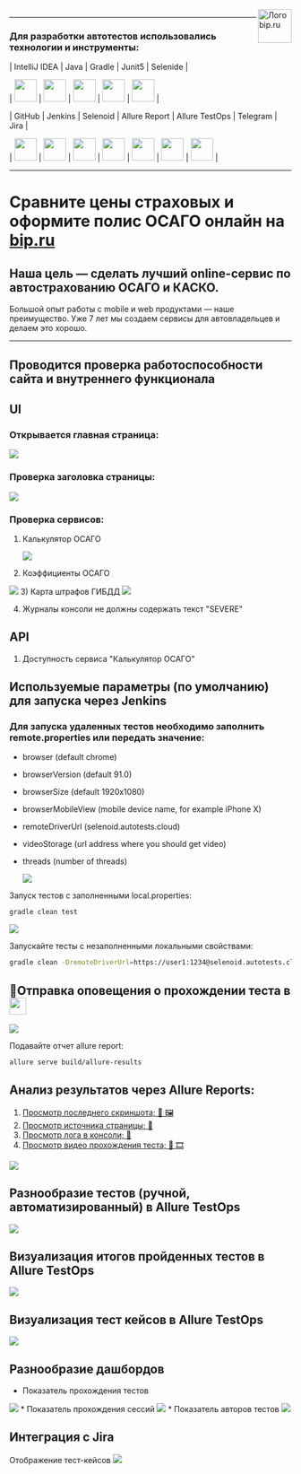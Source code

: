 <a href="https://bip.ru/">
  <img src="https://bip.ru/static/assets/image/logo-bip.svg" alt="Лого bip.ru" title="Bip" align="right" height="60" />
</a>

___

### Для разработки автотестов использовались технологии и инструменты:

| IntelliJ IDEA | Java | Gradle | Junit5 | Selenide |

| <img src="https://github.com/Roman-1990/bip-test/blob/master/src/test/resources/img/logo/Intelij_IDEA.png" width="40" height="40"> | <img src="https://github.com/Roman-1990/bip-test/blob/master/src/test/resources/img/logo/Java.png" width="40" height="40"> | <img src="https://github.com/Roman-1990/bip-test/blob/master/src/test/resources/img/logo/Gradle.png" width="40" height="40"> | <img src="https://github.com/Roman-1990/bip-test/blob/master/src/test/resources/img/logo/JUnit5.png" width="40" height="40"> | <img src="https://github.com/Roman-1990/bip-test/blob/master/src/test/resources/img/logo/Selenide.png" width="40" height="40"> |

| GitHub | Jenkins | Selenoid | Allure Report | Allure TestOps | Telegram | Jira |

| <img src="https://github.com/Roman-1990/bip-test/blob/master/src/test/resources/img/logo/Github.png" width="40" height="40"> | <img src="https://github.com/Roman-1990/bip-test/blob/master/src/test/resources/img/logo/Jenkins.png" width="40" height="40"> | <img src="https://github.com/Roman-1990/bip-test/blob/master/src/test/resources/img/logo/Selenoid.png" width="40" height="40"> | <img src="https://github.com/Roman-1990/bip-test/blob/master/src/test/resources/img/logo/Allure_Report.png" width="40" height="40"> | <img src="https://github.com/Roman-1990/bip-test/blob/master/src/test/resources/img/logo/AllureTestOps.png" width="40" height="40"> | <img src="https://github.com/Roman-1990/bip-test/blob/master/src/test/resources/img/logo/Telegram.png" width="40" height="40"> | <img src="https://github.com/Roman-1990/bip-test/blob/master/src/test/resources/img/logo/Jira.png" width="40" height="40"> |

___

#
#
# Сравните цены страховых и оформите полис ОСАГО онлайн на [bip.ru](https://bip.ru/)
## Наша цель — сделать лучший online-сервис по автострахованию ОСАГО и КАСКО.
Большой опыт работы с mobile и web продуктами — наше преимущество. Уже 7 лет мы создаем сервисы для автовладельцев и делаем это хорошо.
_____________________________________________________________________________________


## Проводится проверка работоспособности сайта и внутреннего функционала
## UI
### Открывается главная страница:
<img src = "https://github.com/Roman-1990/bip-test/blob/master/src/test/resources/img/homepage.png">

### Проверка заголовка страницы:
<img src = "https://github.com/Roman-1990/bip-test/blob/master/src/test/resources/img/Page_title.gif">

### Проверка сервисов:
1) Калькулятор ОСАГО
   
   <img src = "https://github.com/Roman-1990/bip-test/blob/master/src/test/resources/img/test.gif">
2) Коэффициенты ОСАГО

<img src = "https://github.com/Roman-1990/bip-test/blob/master/src/test/resources/img/Coefficients.png">
3) Карта штрафов ГИБДД

<img src = "https://github.com/Roman-1990/bip-test/blob/master/src/test/resources/img/map.png">

4) Журналы консоли не должны содержать текст "SEVERE"

## API
1) Доступность сервиса "Калькулятор ОСАГО"

## Используемые параметры (по умолчанию) для запуска через Jenkins

### Для запуска удаленных тестов необходимо заполнить remote.properties или передать значение:

* browser (default chrome)
* browserVersion (default 91.0)
* browserSize (default 1920x1080)
* browserMobileView (mobile device name, for example iPhone X)
* remoteDriverUrl (selenoid.autotests.cloud)
* videoStorage (url address where you should get video)
* threads (number of threads)
  
  <img src = "https://github.com/Roman-1990/bip-test/blob/master/src/test/resources/img/optionsJenkins.png">

Запуск тестов с заполненными local.properties:
```bash
gradle clean test
```
<img src = "https://github.com/Roman-1990/bip-test/blob/master/src/test/resources/img/terminal.gif">

Запускайте тесты с незаполненными локальными свойствами:
```bash
gradle clean -DremoteDriverUrl=https://user1:1234@selenoid.autotests.cloud/wd/hub/ -DvideoStorage=https://selenoid.autotests.cloud/video/ -Dthreads=1 test
```


## :robot:Отправка оповещения о прохождении теста в <img src = "https://starchenkov.pro/qa-guru/img/skills/Telegram.svg" width = "30">

<img src = "https://github.com/Roman-1990/bip-test/blob/master/src/test/resources/img/telegrambot.png">

Подавайте отчет allure report:
```bash
allure serve build/allure-results
```

## Анализ результатов через Allure Reports: <a href ="https://jenkins.autotests.cloud/job/bip-test/7/allure/#suites/389c19e545ecb9bf8310362676e286fe/3420db8c7e063d62/">

1) Просмотр последнего скриншота; :eyes: :framed_picture:
2) Просмотр источника страницы; :eyes:
3) Просмотр лога в консоли; :eyes:
4) Просмотр видео прохождения теста; :eyes: :film_strip:
   </a>
<img src = "https://github.com/Roman-1990/bip-test/blob/master/src/test/resources/img/allure.png">


## Разнообразие тестов (ручной, автоматизированный) в Allure TestOps

<img src = "https://github.com/Roman-1990/bip-test/blob/master/src/test/resources/img/AllureTestOps.png">



## Визуализация итогов пройденных тестов в Allure TestOps
<img src = "https://github.com/Roman-1990/bip-test/blob/master/src/test/resources/img/grafana.PNG">

## Визуализация тест кейсов в Allure TestOps
<img src = "https://github.com/Roman-1990/bip-test/blob/master/src/test/resources/img/test_cases.PNG">

## Разнообразие дашбордов

* Показатель прохождения тестов 
<img src = "https://github.com/Roman-1990/bip-test/blob/master/src/test/resources/img/automation.PNG"> 
* Показатель прохождения сессий
<img src = "https://github.com/Roman-1990/bip-test/blob/master/src/test/resources/img/stages.PNG">
* Показатель авторов тестов
<img src = "https://github.com/Roman-1990/bip-test/blob/master/src/test/resources/img/users test.PNG">

## Интеграция с Jira
Отображение тест-кейсов
<img src = "https://github.com/Roman-1990/bip-test/blob/master/src/test/resources/img/Jira.PNG">
